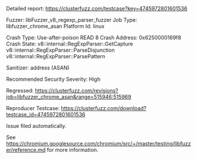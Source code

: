 Detailed report: https://clusterfuzz.com/testcase?key=4745972801601536

Fuzzer: libFuzzer_v8_regexp_parser_fuzzer
Job Type: libfuzzer_chrome_asan
Platform Id: linux

Crash Type: Use-after-poison READ 8
Crash Address: 0x6250000169f8
Crash State:
  v8::internal::RegExpParser::GetCapture
  v8::internal::RegExpParser::ParseDisjunction
  v8::internal::RegExpParser::ParsePattern
  
Sanitizer: address (ASAN)

Recommended Security Severity: High

Regressed: https://clusterfuzz.com/revisions?job=libfuzzer_chrome_asan&range=515946:515969

Reproducer Testcase: https://clusterfuzz.com/download?testcase_id=4745972801601536

Issue filed automatically.

See https://chromium.googlesource.com/chromium/src/+/master/testing/libfuzzer/reference.md for more information.